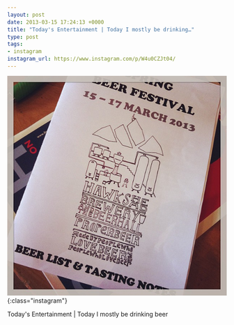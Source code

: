 ```yaml
---
layout: post
date: 2013-03-15 17:24:13 +0000
title: "Today's Entertainment | Today I mostly be drinking…"
type: post
tags:
- instagram
instagram_url: https://www.instagram.com/p/W4u0CZJt04/
---
```


![Instagram - W4u0CZJt04](/img/W4u0CZJt04.jpg){:class="instagram"}

Today's Entertainment | Today I mostly be drinking beer
